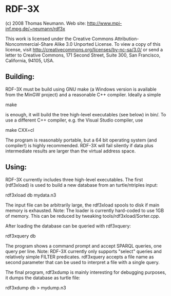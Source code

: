 # RDF-3X
(c) 2008 Thomas Neumann. Web site: http://www.mpi-inf.mpg.de/~neumann/rdf3x

This work is licensed under the Creative Commons
Attribution-Noncommercial-Share Alike 3.0 Unported License. To view a copy
of this license, visit http://creativecommons.org/licenses/by-nc-sa/3.0/
or send a letter to Creative Commons, 171 Second Street, Suite 300,
San Francisco, California, 94105, USA.


Building:
---------

RDF-3X must be build using GNU make (a Windows version is available from the
MinGW project) and a reasonable C++ compiler. Ideally a simple

   make

is enough, it will build the tree high-level executables (see below) in bin/.
To use a different C++ compiler, e.g. the Visual Studio compiler, use

   make CXX=cl

The program is reasonably portable, but a 64 bit operating system (and
compiler!) is highly recommended. RDF-3X will fail silently if data plus
intermediate results are larger than the virtual address space.

Using:
------

RDF-3X currently includes three high-level executables. The first (rdf3xload)
is used to build a new database from an turtle/ntriples input:

   rdf3xload db mydata.n3

The input file can be arbitrarily large, the rdf3xload spools to disk if
main memory is exhausted.
Note: The loader is currently hard-coded to use 1GB of memory. This can be
reduced by tweaking tools/rdf3xload/Sorter.cpp.

After loading the database can be queried with rdf3xquery:

   rdf3xquery db

The program shows a command prompt and accept SPARQL queries, one query per
line. Note: RDF-3X currently only supports "select" queries and relatively
simple FILTER predicates.
rdf3xquery accepts a file name as second parameter that can be used to
interpret a file with a single query.

The final program, rdf3xdump is mainly interesting for debugging purposes,
it dumps the database as turtle file:

   rdf3xdump db > mydump.n3
